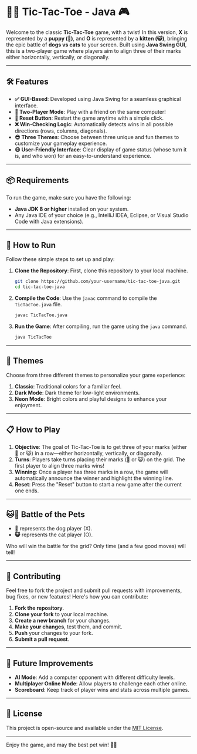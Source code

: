# 🐶🐱 Tic-Tac-Toe - Java 🎮

Welcome to the classic **Tic-Tac-Toe** game, with a twist! In this version, **X** is represented by a **puppy (🐶)**, and **O** is represented by a **kitten (😺)**, bringing the epic battle of **dogs vs cats** to your screen. Built using **Java Swing GUI**, this is a two-player game where players aim to align three of their marks either horizontally, vertically, or diagonally.

---

## 🛠️ Features

- **✅ GUI-Based**: Developed using Java Swing for a seamless graphical interface.
- **🎯 Two-Player Mode**: Play with a friend on the same computer!
- **🔁 Reset Button**: Restart the game anytime with a simple click.
- **❌ Win-Checking Logic**: Automatically detects wins in all possible directions (rows, columns, diagonals).
- **😎 Three Themes**: Choose between three unique and fun themes to customize your gameplay experience.
- **😃 User-Friendly Interface**: Clear display of game status (whose turn it is, and who won) for an easy-to-understand experience.

---

## 📦 Requirements

To run the game, make sure you have the following:

- **Java JDK 8 or higher** installed on your system.
- Any Java IDE of your choice (e.g., IntelliJ IDEA, Eclipse, or Visual Studio Code with Java extensions).

---

## 🚀 How to Run

Follow these simple steps to set up and play:

1. **Clone the Repository**:
   First, clone this repository to your local machine.
   ```bash
   git clone https://github.com/your-username/tic-tac-toe-java.git
   cd tic-tac-toe-java
   ```

2. **Compile the Code**:
   Use the `javac` command to compile the `TicTacToe.java` file.
   ```bash
   javac TicTacToe.java
   ```

3. **Run the Game**:
   After compiling, run the game using the `java` command.
   ```bash
   java TicTacToe
   ```

---

## 🎨 Themes

Choose from three different themes to personalize your game experience:

1. **Classic**: Traditional colors for a familiar feel.
2. **Dark Mode**: Dark theme for low-light environments.
3. **Neon Mode**: Bright colors and playful designs to enhance your enjoyment.

---

## 📋 How to Play

1. **Objective**: The goal of Tic-Tac-Toe is to get three of your marks (either 🐶 or 😺) in a row—either horizontally, vertically, or diagonally.
2. **Turns**: Players take turns placing their marks (🐶 or 😺) on the grid. The first player to align three marks wins!
3. **Winning**: Once a player has three marks in a row, the game will automatically announce the winner and highlight the winning line.
4. **Reset**: Press the "Reset" button to start a new game after the current one ends.

---

## 🐱🐶 Battle of the Pets

- **🐶** represents the dog player (X).
- **😺** represents the cat player (O).

Who will win the battle for the grid? Only time (and a few good moves) will tell!

---

## 👥 Contributing

Feel free to fork the project and submit pull requests with improvements, bug fixes, or new features! Here's how you can contribute:

1. **Fork the repository**.
2. **Clone your fork** to your local machine.
3. **Create a new branch** for your changes.
4. **Make your changes**, test them, and commit.
5. **Push** your changes to your fork.
6. **Submit a pull request**.

---

## 🔧 Future Improvements

- **AI Mode**: Add a computer opponent with different difficulty levels.
- **Multiplayer Online Mode**: Allow players to challenge each other online.
- **Scoreboard**: Keep track of player wins and stats across multiple games.

---

## 📄 License

This project is open-source and available under the [MIT License](LICENSE).

---

Enjoy the game, and may the best pet win! 🐶🐱
